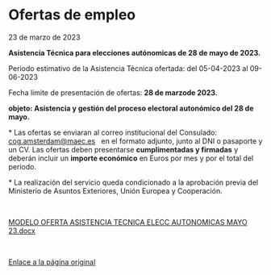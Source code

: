  Ofertas de empleo
=================

   23 de marzo de 2023    ​  
  


**Asistencia Técnica para elecciones autónomicas de 28 de mayo de 2023.**  


Periodo estimativo de la Asistencia Técnica ofertada: del 05-04-2023 al 09-06-2023  


Fecha límite de presentación de ofertas: **28 de marzo******de 2023**.**

**objeto: Asistencia y gestión del proceso electoral autonómico del 28 de mayo.**  


\* Las ofertas se enviaran al correo institucional del Consulado: cog.amsterdam@maec.es   en el formato adjunto, junto al DNI o pasaporte y un CV. Las ofertas deben presentarse **cumplimentadas y firmadas** y deberán incluir un **i****mporte económic****o** en Euros por mes y por el total del periodo.  
  


\* La realización del servicio queda condicionado a la aprobación previa del Ministerio de Asuntos Exteriores, Unión Europea y Cooperación.  


​  


[![]()MODELO OFERTA ASISTENCIA TECNICA ELECC AUTONOMICAS MAYO 23.docx](https://www.exteriores.gob.es/Consulados/amsterdam/es/Consulado/PublishingImages/Paginas/Ofertas-de-empleo/MODELO%20OFERTA%20ASISTENCIA%20TECNICA%20ELECC%20AUTONOMICAS%20MAYO%2023.docx)  


​  


   [Enlace a la página original](https://www.exteriores.gob.es/Consulados/amsterdam/es/Consulado/Paginas/Ofertas-de-empleo.aspx)
